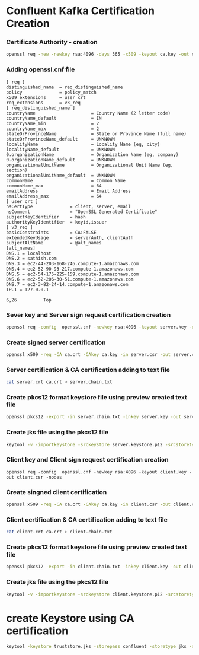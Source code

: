 # Confluent Kafka Certification Creation

### Certificate Authority - creation

```bash
openssl req -new -newkey rsa:4096 -days 365 -x509 -keyout ca.key -out ca.crt -nodes
```

### Adding openssl.cnf file

```
[ req ]
distinguished_name  = req_distinguished_name
policy              = policy_match
x509_extensions     = user_crt
req_extensions      = v3_req
[ req_distinguished_name ]
countryName                     = Country Name (2 letter code)
countryName_default             = IN
countryName_min                 = 2
countryName_max                 = 2
stateOrProvinceName             = State or Province Name (full name)
stateOrProvinceName_default     = UNKNOWN
localityName                    = Locality Name (eg, city)
localityName_default            = UNKNOWN
0.organizationName              = Organization Name (eg, company)
0.organizationName_default      = UNKNOWN
organizationalUnitName          = Organizational Unit Name (eg, section)
organizationalUnitName_default  = UNKNOWN
commonName                      = Common Name
commonName_max                  = 64
emailAddress                    = Email Address
emailAddress_max                = 64
[ user_crt ]
nsCertType              = client, server, email
nsComment               = "OpenSSL Generated Certificate"
subjectKeyIdentifier    = hash
authorityKeyIdentifier  = keyid,issuer
[ v3_req ]
basicConstraints        = CA:FALSE
extendedKeyUsage        = serverAuth, clientAuth
subjectAltName          = @alt_names
[alt_names]
DNS.1 = localhost
DNS.2 = sathish.com
DNS.3 = ec2-44-203-168-246.compute-1.amazonaws.com
DNS.4 = ec2-52-90-93-217.compute-1.amazonaws.com
DNS.5 = ec2-54-175-225-159.compute-1.amazonaws.com
DNS.6 = ec2-52-206-30-51.compute-1.amazonaws.com
DNS.7 = ec2-3-82-24-14.compute-1.amazonaws.com
IP.1 = 127.0.0.1
                                                                                                                                                           6,26          Top
```

### Sever key and Server sign request certification creation

```bash
openssl req -config  openssl.cnf -newkey rsa:4096 -keyout server.key -out server.csr -nodes
```

### Create signed server certification

```bash
openssl x509 -req -CA ca.crt -CAkey ca.key -in server.csr -out server.crt -days 365 -CAcreateserial -extensions v3_req -extfile openssl.cnf
```

### Server certification & CA certification adding to text file

```bash
cat server.crt ca.crt > server.chain.txt
```

### Create pkcs12 format keystore file using preview created text file

```bash
openssl pkcs12 -export -in server.chain.txt -inkey server.key -out server.keystore.p12 -passout pass:p12pass
```

### Create jks file using the pkcs12 file

```bash
keytool -v -importkeystore -srckeystore server.keystore.p12 -srcstoretype pkcs12 -srcstorepass p12pass -destkeystore server.keystore.jks -deststoretype jks -deststorepass confluent
```

### Client key and Client sign request certification creation

```
openssl req -config  openssl.cnf -newkey rsa:4096 -keyout client.key -out client.csr -nodes
```

### Create singned client certification

```bash
openssl x509 -req -CA ca.crt -CAkey ca.key -in client.csr -out client.crt -days 365 -CAcreateserial -extensions v3_req -extfile openssl.cnf/
```

### Client certification & CA certification adding to text file

```bash
cat client.crt ca.crt > client.chain.txt
```

### Create pkcs12 format keystore file using preview created text file

```bash
openssl pkcs12 -export -in client.chain.txt -inkey client.key -out client.keystore.p12 -passout pass:p12pass
```

### Create jks file using the pkcs12 file

```bash
keytool -v -importkeystore -srckeystore client.keystore.p12 -srcstoretype pkcs12 -srcstorepass p12pass -destkeystore client.keystore.jks -deststoretype jks -deststorepass confluent
```

# create Keystore using CA certification

```bash
keytool -keystore truststore.jks -storepass confluent -storetype jks -alias rootca -import -file ca.crt -no-prompt
```